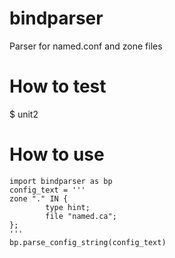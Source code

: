 # bindparser
Parser for named.conf and zone files


# How to test
$ unit2

# How to use

```
import bindparser as bp
config_text = '''
zone "." IN {
        type hint;
        file "named.ca";
};
'''
bp.parse_config_string(config_text)
```
